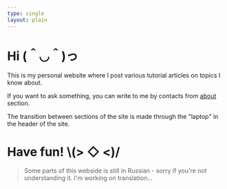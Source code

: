 ```yaml
---
type: single
layout: plain
---
```

# Hi (＾◡＾)っ

This is my personal website where I post various tutorial articles on topics I know about.

If you want to ask something, you can write to me by contacts from [about](/about.html) section.

The transition between sections of the site is made through the "laptop" in the header of the site.

# Have fun! \\(> ◇ \<)/

> Some parts of this webside is still in Russian - sorry if you're not understanding it. I'm working on translation...
